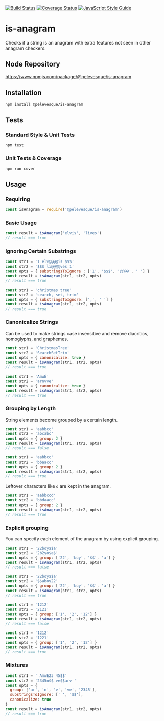 [![Build Status](https://travis-ci.org/pelevesque/is-anagram.svg?branch=master)](https://travis-ci.org/pelevesque/is-anagram)
[![Coverage Status](https://coveralls.io/repos/github/pelevesque/is-anagram/badge.svg?branch=master)](https://coveralls.io/github/pelevesque/is-anagram?branch=master)
[![JavaScript Style Guide](https://img.shields.io/badge/code_style-standard-brightgreen.svg)](https://standardjs.com)

# is-anagram

Checks if a string is an anagram with extra features not seen in other anagram checkers.

## Node Repository

https://www.npmjs.com/package/@pelevesque/is-anagram

## Installation

`npm install @pelevesque/is-anagram`

## Tests

### Standard Style & Unit Tests

`npm test`

### Unit Tests & Coverage

`npm run cover`

## Usage

### Requiring

```js
const isAnagram = require('@pelevesque/is-anagram')
```

### Basic Usage

```js
const result = isAnagram('elvis', 'lives')
// result === true
```

### Ignoring Certain Substrings

```js
const str1 = '1 elv@@@@is $$$'
const str2 = '$$$ li@@@@ves 1'
const opts = { substringsToIgnore : ['1', '$$$', '@@@@', ' '] }
const result = isAnagram(str1, str2, opts)
// result === true
```

```js
const str1 = 'christmas tree'
const str2 = 'search, set, trim'
const opts = { substringsToIgnore: [',', ' '] }
const result = isAnagram(str1, str2, opts)
// result === true
```

### Canonicalize Strings

Can be used to make strings case insensitive and remove diacritics, homoglyphs, and graphemes.

```js
const str1 = 'ChristmasTree'
const str2 = 'SearchSetTrim'
const opts = { canonicalize: true }
const result = isAnagram(str1, str2, opts)
// result === true
```

```js
const str1 = 'AmwÉ'
const str2 = 'arnvve'
const opts = { canonicalize: true }
const result = isAnagram(str1, str2, opts)
// result === true
```

### Grouping by Length

String elements become grouped by a certain length.

```js
const str1 = 'aabbcc'
const str2 = 'abcabc'
const opts = { group: 2 }
const result = isAnagram(str1, str2, opts)
// result === false
```

```js
const str1 = 'aabbcc'
const str2 = 'bbaacc'
const opts = { group: 2 }
const result = isAnagram(str1, str2, opts)
// result === true
```

Leftover characters like `d` are kept in the anagram.

```js
const str1 = 'aabbccd'
const str2 = 'bbdaacc'
const opts = { group: 2 }
const result = isAnagram(str1, str2, opts)
// result === true
```

### Explicit grouping

You can specify each element of the anagram by using explicit grouping.

```js
const str1 = '22boy$$a'
const str2 = '2b2yo$a$'
const opts = { group: ['22', 'boy', '$$', 'a'] }
const result = isAnagram(str1, str2, opts)
// result === false
```

```js
const str1 = '22boy$$a'
const str2 = '$$aboy22'
const opts = { group: ['22', 'boy', '$$', 'a'] }
const result = isAnagram(str1, str2, opts)
// result === true
```

```js
const str1 = '1212'
const str2 = '2121'
const opts = { group: ['1', '2', '12'] }
const result = isAnagram(str1, str2, opts)
// result === false
```

```js
const str1 = '1212'
const str2 = '1221'
const opts = { group: ['1', '2', '12'] }
const result = isAnagram(str1, str2, opts)
// result === true
```

### Mixtures

```js
const str1 = ' AmwÉ23 45$$'
const str2 = '2345n$$ ve$$arv '
const opts = {
  group: ['ar', 'n', 'v', 've', '2345'],
  substringsToIgnore: [' ', '$$'],
  canonicalize: true
}
const result = isAnagram(str1, str2, opts)
// result === true
```
